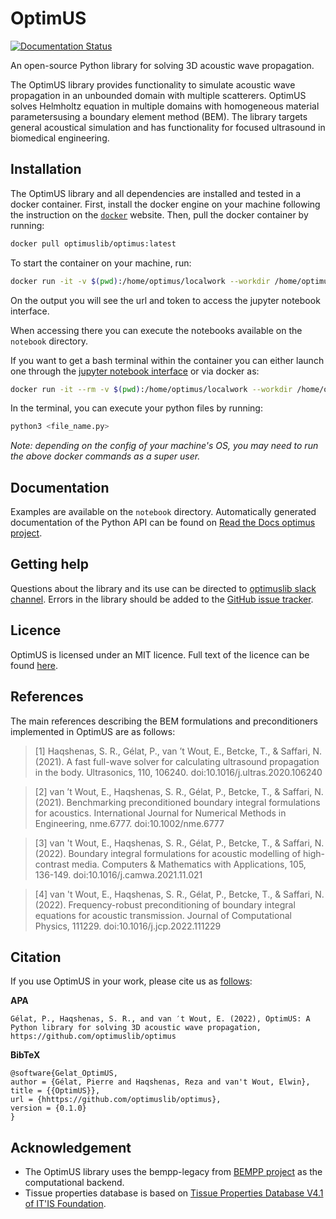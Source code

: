 # OptimUS
[![Documentation Status](https://readthedocs.org/projects/optimuslib/badge/?version=latest)](https://readthedocs.org/projects/optimuslib/)

An open-source Python library for solving 3D acoustic wave propagation.

The OptimUS library provides functionality to simulate acoustic wave propagation in an unbounded domain with multiple scatterers. OptimUS solves Helmholtz equation in multiple domains with homogeneous material parametersusing a boundary element method (BEM). The library targets general acoustical simulation and has functionality for focused ultrasound in biomedical engineering.


## Installation
The OptimUS library and all dependencies are installed and tested in a docker container. First, install the docker engine on your machine following the instruction on the [`docker`](https://docs.docker.com/engine/install/) website. Then, pull the docker container by running:

```bash
docker pull optimuslib/optimus:latest
```

To start the container on your machine, run:

```bash
docker run -it -v $(pwd):/home/optimus/localwork --workdir /home/optimus/localwork -p 8888:8888 optimuslib/optimus:latest
```
On the output you will see the url and token to access the jupyter notebook interface.

When accessing there you can execute the notebooks available on the `notebook` directory.

If you want to get a bash terminal within the container you can either launch one through the [jupyter notebook interface](http://localhost:8888) or via docker as:

```bash
docker run -it --rm -v $(pwd):/home/optimus/localwork --workdir /home/optimus/localwork optimuslib/optimus:latest 
```
In the terminal, you can execute your python files by running:

```bash
python3 <file_name.py>
```

*Note: depending on the config of your machine's OS, you may need to run the above docker commands as a super user.*

## Documentation
Examples are available on the `notebook` directory. Automatically generated documentation of the Python API
can be found on [Read the Docs optimus project](https://readthedocs.org/projects/optimuslib/).

## Getting help
Questions about the library and its use can be directed to [optimuslib slack channel]().
Errors in the library should be added to the [GitHub issue tracker](https://github.com/optimuslib/optimus/issues).

## Licence
OptimUS is licensed under an MIT licence. Full text of the licence can be found [here](LICENSE.md).

## References
The main references describing the BEM formulations and preconditioners implemented in OptimUS are as follows:

> [1] Haqshenas, S. R., Gélat, P., van ’t Wout, E., Betcke, T., & Saffari, N. (2021). A fast full-wave solver for calculating ultrasound propagation in the body. Ultrasonics, 110, 106240. doi:10.1016/j.ultras.2020.106240

> [2] van ’t Wout, E., Haqshenas, S. R., Gélat, P., Betcke, T., & Saffari, N. (2021). Benchmarking preconditioned boundary integral formulations for acoustics. International Journal for Numerical Methods in Engineering, nme.6777. doi:10.1002/nme.6777

> [3] van 't Wout, E., Haqshenas, S. R., Gélat, P., Betcke, T., & Saffari, N. (2022). Boundary integral formulations for acoustic modelling of high-contrast media. Computers & Mathematics with Applications, 105, 136-149. doi:10.1016/j.camwa.2021.11.021

> [4] van 't Wout, E., Haqshenas, S. R., Gélat, P., Betcke, T., & Saffari, N. (2022). Frequency-robust preconditioning of boundary integral equations for acoustic transmission. Journal of Computational Physics, 111229. doi:10.1016/j.jcp.2022.111229


## Citation
If you use OptimUS in your work, please cite us as [follows](CITATION.cff):

**APA**
```
Gélat, P., Haqshenas, S. R., and van ′t Wout, E. (2022), OptimUS: A Python library for solving 3D acoustic wave propagation, https://github.com/optimuslib/optimus
```

**BibTeX**
```
@software{Gelat_OptimUS,
author = {Gélat, Pierre and Haqshenas, Reza and van't Wout, Elwin},
title = {{OptimUS}},
url = {hhttps://github.com/optimuslib/optimus},
version = {0.1.0}
}
```


## Acknowledgement
- The OptimUS library uses the bempp-legacy from [BEMPP project](https://github.com/bempp) as the computational backend. 
- Tissue properties database is based on [Tissue Properties Database V4.1 of IT'IS Foundation](https://itis.swiss/virtual-population/tissue-properties/downloads/database-v4-1/).


